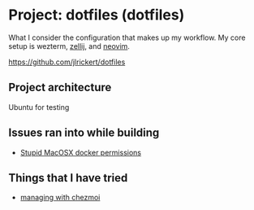 # Project: dotfiles (dotfiles)

What I consider the configuration that makes up my workflow. My core setup is wezterm, [zellij](../1013), and [neovim](../619).

<https://github.com/jlrickert/dotfiles>

## Project architecture

Ubuntu for testing

## Issues ran into while building

- [Stupid MacOSX docker permissions](../656)

## Things that I have tried

- [managing with chezmoi](../221)